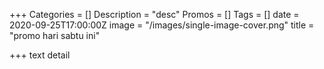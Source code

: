 +++
Categories = []
Description = "desc"
Promos = []
Tags = []
date = 2020-09-25T17:00:00Z
image = "/images/single-image-cover.png"
title = "promo hari sabtu ini"

+++
text detail